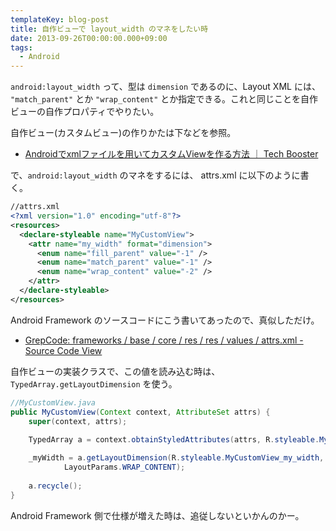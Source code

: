 ```yaml
---
templateKey: blog-post
title: 自作ビューで layout_width のマネをしたい時
date: 2013-09-26T00:00:00.000+09:00
tags:
  - Android
---
```

``android:layout_width`` って、型は ``dimension`` であるのに、Layout XML には、 ``"match_parent"`` とか ``"wrap_content"`` とか指定できる。これと同じことを自作ビューの自作プロパティでやりたい。
<!--more-->
自作ビュー(カスタムビュー)の作りかたは下などを参照。

* [Androidでxmlファイルを用いてカスタムViewを作る方法 ｜ Tech Booster](
http://techbooster.org/android/application/7361/)

で、``android:layout_width`` のマネをするには、 attrs.xml に以下のように書く。

```xml
//attrs.xml
<?xml version="1.0" encoding="utf-8"?>
<resources>
  <declare-styleable name="MyCustomView">
    <attr name="my_width" format="dimension">
      <enum name="fill_parent" value="-1" />
      <enum name="match_parent" value="-1" />
      <enum name="wrap_content" value="-2" />
    </attr>
  </declare-styleable>
</resources>
```

Android Framework のソースコードにこう書いてあったので、真似しただけ。

* [GrepCode: frameworks / base / core / res / res / values / attrs.xml - Source Code View](http://grepcode.com/file/repository.grepcode.com/java/ext/com.google.android/android/4.3_r2.1/frameworks/base/core/res/res/values/attrs.xml)

自作ビューの実装クラスで、この値を読み込む時は、``TypedArray.getLayoutDimension`` を使う。

```java
//MyCustomView.java
public MyCustomView(Context context, AttributeSet attrs) {
    super(context, attrs);
    
    TypedArray a = context.obtainStyledAttributes(attrs, R.styleable.MyCustomView, 0, 0);

    _myWidth = a.getLayoutDimension(R.styleable.MyCustomView_my_width, 
            LayoutParams.WRAP_CONTENT);
    
    a.recycle();
}
```

Android Framework 側で仕様が増えた時は、追従しないといかんのかー。